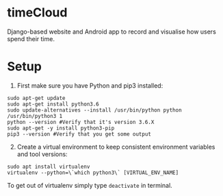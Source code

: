 # timeCloud
Django-based website and Android app to record and visualise 
how users spend their time.

# Setup
1) First make sure you have Python and pip3 installed:
```
sudo apt-get update
sudo apt-get install python3.6
sudo update-alternatives --install /usr/bin/python python /usr/bin/python3 1
python --version #Verify that it's version 3.6.X
sudo apt-get -y install python3-pip
pip3 --version #Verify that you get some output
```
2) Create a virtual environment to keep consistent environment
variables and tool versions:
```
sudo apt install virtualenv
virtualenv --python=\`which python3\` [VIRTUAL_ENV_NAME]
```
To get out of virtualenv simply type `deactivate` in terminal.


